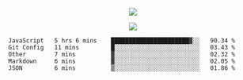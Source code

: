 <p align="center">
  <img src="https://fs-01.cyberdrop.cc/wallhaven-dpgrqo_1365x580-qR6v1Myt.png">
</p>

<p align="center">
  <img src="https://discord.c99.nl/widget/theme-4/287977955240706060.png">
</p>

<!--START_SECTION:waka-->
```text
JavaScript   5 hrs 6 mins    ██████████████████████▓░░   90.34 % 
Git Config   11 mins         █░░░░░░░░░░░░░░░░░░░░░░░░   03.43 % 
Other        7 mins          ▓░░░░░░░░░░░░░░░░░░░░░░░░   02.32 % 
Markdown     6 mins          ▓░░░░░░░░░░░░░░░░░░░░░░░░   02.05 % 
JSON         6 mins          ▒░░░░░░░░░░░░░░░░░░░░░░░░   01.86 % 
```
<!--END_SECTION:waka-->
